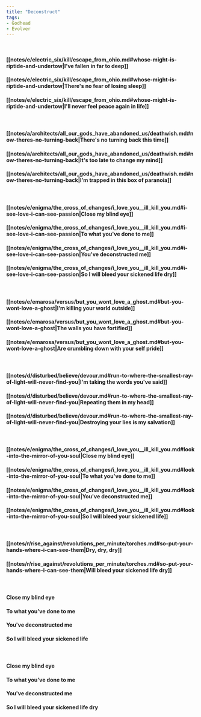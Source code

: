 ```yaml
---
title: "Deconstruct"
tags:
- Godhead
- Evolver
---
```

&nbsp;
#### [[notes/e/electric_six/kill/escape_from_ohio.md#whose-might-is-riptide-and-undertow|I've fallen in far to deep]]
#### [[notes/e/electric_six/kill/escape_from_ohio.md#whose-might-is-riptide-and-undertow|There's no fear of losing sleep]]
#### [[notes/e/electric_six/kill/escape_from_ohio.md#whose-might-is-riptide-and-undertow|I'll never feel peace again in life]]
&nbsp;
#### [[notes/a/architects/all_our_gods_have_abandoned_us/deathwish.md#now-theres-no-turning-back|There's no turning back this time]]
#### [[notes/a/architects/all_our_gods_have_abandoned_us/deathwish.md#now-theres-no-turning-back|It's too late to change my mind]]
#### [[notes/a/architects/all_our_gods_have_abandoned_us/deathwish.md#now-theres-no-turning-back|I'm trapped in this box of paranoia]]
&nbsp;
#### [[notes/e/enigma/the_cross_of_changes/i_love_you__ill_kill_you.md#i-see-love-i-can-see-passion|Close my blind eye]]
#### [[notes/e/enigma/the_cross_of_changes/i_love_you__ill_kill_you.md#i-see-love-i-can-see-passion|To what you've done to me]]
#### [[notes/e/enigma/the_cross_of_changes/i_love_you__ill_kill_you.md#i-see-love-i-can-see-passion|You've deconstructed me]]
#### [[notes/e/enigma/the_cross_of_changes/i_love_you__ill_kill_you.md#i-see-love-i-can-see-passion|So I will bleed your sickened life dry]]
&nbsp;
#### [[notes/e/emarosa/versus/but_you_wont_love_a_ghost.md#but-you-wont-love-a-ghost|I'm killing your world outside]]
#### [[notes/e/emarosa/versus/but_you_wont_love_a_ghost.md#but-you-wont-love-a-ghost|The walls you have fortified]]
#### [[notes/e/emarosa/versus/but_you_wont_love_a_ghost.md#but-you-wont-love-a-ghost|Are crumbling down with your self pride]]
&nbsp;
#### [[notes/d/disturbed/believe/devour.md#run-to-where-the-smallest-ray-of-light-will-never-find-you|I'm taking the words you've said]]
#### [[notes/d/disturbed/believe/devour.md#run-to-where-the-smallest-ray-of-light-will-never-find-you|Repeating them in my head]]
#### [[notes/d/disturbed/believe/devour.md#run-to-where-the-smallest-ray-of-light-will-never-find-you|Destroying your lies is my salvation]]
&nbsp;
#### [[notes/e/enigma/the_cross_of_changes/i_love_you__ill_kill_you.md#look-into-the-mirror-of-you-soul|Close my blind eye]]
#### [[notes/e/enigma/the_cross_of_changes/i_love_you__ill_kill_you.md#look-into-the-mirror-of-you-soul|To what you've done to me]]
#### [[notes/e/enigma/the_cross_of_changes/i_love_you__ill_kill_you.md#look-into-the-mirror-of-you-soul|You've deconstructed me]]
#### [[notes/e/enigma/the_cross_of_changes/i_love_you__ill_kill_you.md#look-into-the-mirror-of-you-soul|So I will bleed your sickened life]]
&nbsp;
#### [[notes/r/rise_against/revolutions_per_minute/torches.md#so-put-your-hands-where-i-can-see-them|Dry, dry, dry]]
#### [[notes/r/rise_against/revolutions_per_minute/torches.md#so-put-your-hands-where-i-can-see-them|Will bleed your sickened life dry]]
&nbsp;
#### Close my blind eye
#### To what you've done to me
#### You've deconstructed me
#### So I will bleed your sickened life
&nbsp;
#### Close my blind eye
#### To what you've done to me
#### You've deconstructed me
#### So I will bleed your sickened life dry
